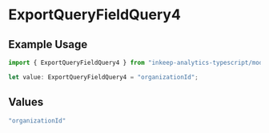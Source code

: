 # ExportQueryFieldQuery4

## Example Usage

```typescript
import { ExportQueryFieldQuery4 } from "inkeep-analytics-typescript/models/operations";

let value: ExportQueryFieldQuery4 = "organizationId";
```

## Values

```typescript
"organizationId"
```